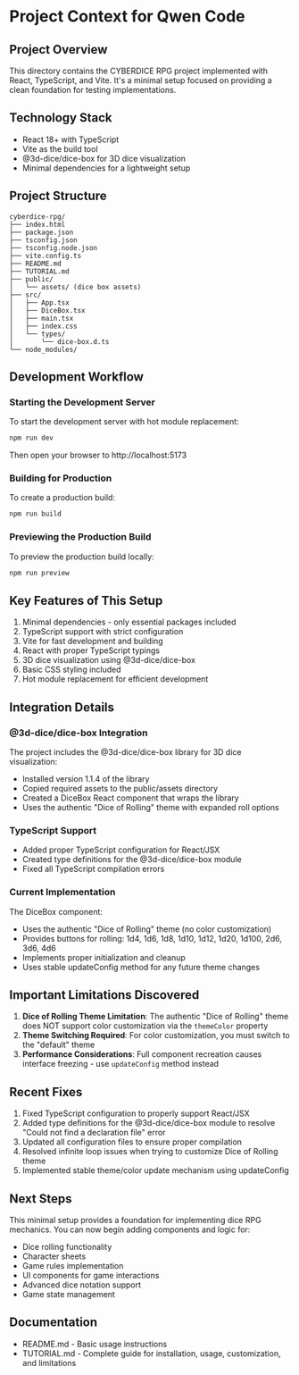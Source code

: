 # Project Context for Qwen Code

## Project Overview
This directory contains the CYBERDICE RPG project implemented with React, TypeScript, and Vite. It's a minimal setup focused on providing a clean foundation for testing implementations.

## Technology Stack
- React 18+ with TypeScript
- Vite as the build tool
- @3d-dice/dice-box for 3D dice visualization
- Minimal dependencies for a lightweight setup

## Project Structure
```
cyberdice-rpg/
├── index.html
├── package.json
├── tsconfig.json
├── tsconfig.node.json
├── vite.config.ts
├── README.md
├── TUTORIAL.md
├── public/
│   └── assets/ (dice box assets)
├── src/
│   ├── App.tsx
│   ├── DiceBox.tsx
│   ├── main.tsx
│   ├── index.css
│   └── types/
│       └── dice-box.d.ts
└── node_modules/
```

## Development Workflow

### Starting the Development Server
To start the development server with hot module replacement:
```bash
npm run dev
```
Then open your browser to http://localhost:5173

### Building for Production
To create a production build:
```bash
npm run build
```

### Previewing the Production Build
To preview the production build locally:
```bash
npm run preview
```

## Key Features of This Setup
1. Minimal dependencies - only essential packages included
2. TypeScript support with strict configuration
3. Vite for fast development and building
4. React with proper TypeScript typings
5. 3D dice visualization using @3d-dice/dice-box
6. Basic CSS styling included
7. Hot module replacement for efficient development

## Integration Details

### @3d-dice/dice-box Integration
The project includes the @3d-dice/dice-box library for 3D dice visualization:
- Installed version 1.1.4 of the library
- Copied required assets to the public/assets directory
- Created a DiceBox React component that wraps the library
- Uses the authentic "Dice of Rolling" theme with expanded roll options

### TypeScript Support
- Added proper TypeScript configuration for React/JSX
- Created type definitions for the @3d-dice/dice-box module
- Fixed all TypeScript compilation errors

### Current Implementation
The DiceBox component:
- Uses the authentic "Dice of Rolling" theme (no color customization)
- Provides buttons for rolling: 1d4, 1d6, 1d8, 1d10, 1d12, 1d20, 1d100, 2d6, 3d6, 4d6
- Implements proper initialization and cleanup
- Uses stable updateConfig method for any future theme changes

## Important Limitations Discovered
1. **Dice of Rolling Theme Limitation**: The authentic "Dice of Rolling" theme does NOT support color customization via the `themeColor` property
2. **Theme Switching Required**: For color customization, you must switch to the "default" theme
3. **Performance Considerations**: Full component recreation causes interface freezing - use `updateConfig` method instead

## Recent Fixes
1. Fixed TypeScript configuration to properly support React/JSX
2. Added type definitions for the @3d-dice/dice-box module to resolve "Could not find a declaration file" error
3. Updated all configuration files to ensure proper compilation
4. Resolved infinite loop issues when trying to customize Dice of Rolling theme
5. Implemented stable theme/color update mechanism using updateConfig

## Next Steps
This minimal setup provides a foundation for implementing dice RPG mechanics. You can now begin adding components and logic for:
- Dice rolling functionality
- Character sheets
- Game rules implementation
- UI components for game interactions
- Advanced dice notation support
- Game state management

## Documentation
- README.md - Basic usage instructions
- TUTORIAL.md - Complete guide for installation, usage, customization, and limitations